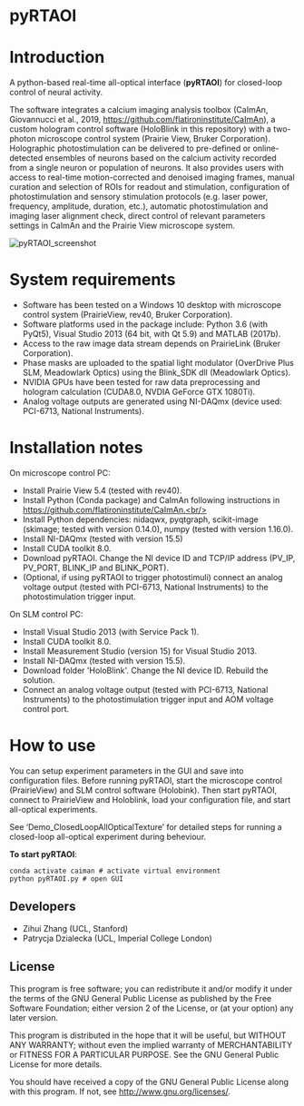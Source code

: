 # pyRTAOI
# Introduction
A python-based real-time all-optical interface (**pyRTAOI**) for closed-loop control of neural activity.<br/> 

The software integrates a calcium imaging analysis toolbox (CaImAn, Giovannucci et al., 2019, https://github.com/flatironinstitute/CaImAn), a custom hologram control software (HoloBlink in this repository) with a two-photon microscope control system (Prairie View, Bruker Corporation). Holographic photostimulation can be delivered to pre-defined or online-detected ensembles of neurons based on the calcium activity recorded from a single neuron or population of neurons. It also provides users with access to real-time motion-corrected and denoised imaging frames, manual curation and selection of ROIs for readout and stimulation, configuration of photostimulation and sensory stimulation protocols (e.g. laser power, frequency, amplitude, duration, etc.), automatic photostimulation and imaging laser alignment check, direct control of relevant parameters settings in CaImAn and the Prairie View microscope system.<br/>
 
![pyRTAOI_screenshot](https://github.com/alloptical/pyRTAOI/blob/master/screenshots/Screenshot2020.PNG)

# System requirements
* Software has been tested on a Windows 10 desktop with microscope control system (PrairieView, rev40, Bruker Corporation).<br/>
* Software platforms used in the package include: Python 3.6 (with PyQt5), Visual Studio 2013 (64 bit, with Qt 5.9) and MATLAB (2017b).<br/>
* Access to the raw image data stream depends on PrairieLink (Bruker Corporation).<br/>
* Phase masks are uploaded to the spatial light modulator (OverDrive Plus SLM, Meadowlark Optics) using the Blink_SDK dll (Meadowlark Optics).<br/>
* NVIDIA GPUs have been tested for raw data preprocessing and hologram calculation (CUDA8.0, NVDIA GeForce GTX 1080Ti).<br/>
* Analog voltage outputs are generated using NI-DAQmx (device used: PCI-6713, National Instruments).<br/>

# Installation notes
On microscope control PC:<br/>
*	Install Prairie View 5.4 (tested with rev40).<br/>
*	Install Python (Conda package) and CaImAn following instructions in https://github.com/flatironinstitute/CaImAn.<br/>
* Install Python dependencies: nidaqwx, pyqtgraph, scikit-image (skimage; tested with version 0.14.0), numpy (tested with version 1.16.0).<br/>
*	Install NI-DAQmx (tested with version 15.5)<br/>
*	Install CUDA toolkit 8.0.<br/>
*	Download pyRTAOI. Change the NI device ID and TCP/IP address (PV_IP, PV_PORT, BLINK_IP and BLINK_PORT).<br/>
*	(Optional, if using pyRTAOI to trigger photostimuli) connect an analog voltage output (tested with PCI-6713, National Instruments) to the photostimulation trigger input.<br/>

On SLM control PC:
*	Install Visual Studio 2013 (with Service Pack 1).<br/>
*	Install CUDA toolkit 8.0.<br/>
*	Install Measurement Studio (version 15) for Visual Studio 2013.<br/>
*	Install NI-DAQmx (tested with version 15.5).<br/>
*	Download folder 'HoloBlink'. Change the NI device ID. Rebuild the solution.<br/>
*	Connect an analog voltage output (tested with PCI-6713, National Instruments) to the photostimulation trigger input and AOM voltage control port.<br/>

# How to use
You can setup experiment parameters in the GUI and save into configuration files. Before running pyRTAOI, start the microscope control (PrairieView) and SLM control software (Holobink). Then start pyRTAOI, connect to PrairieView and Holoblink, load your configuration file, and start all-optical experiments.<br/>

See ‘Demo_ClosedLoopAllOpticalTexture’ for detailed steps for running a closed-loop all-optical experiment during beheviour.

**To start pyRTAOI**:

```
conda activate caiman # activate virtual environment
python pyRTAOI.py # open GUI
```


## Developers
* Zihui Zhang (UCL, Stanford)
* Patrycja Dzialecka (UCL, Imperial College London)

## License

This program is free software; you can redistribute it and/or
modify it under the terms of the GNU General Public License
as published by the Free Software Foundation; either version 2
of the License, or (at your option) any later version.

This program is distributed in the hope that it will be useful,
but WITHOUT ANY WARRANTY; without even the implied warranty of
MERCHANTABILITY or FITNESS FOR A PARTICULAR PURPOSE.  See the
GNU General Public License for more details.

You should have received a copy of the GNU General Public License
along with this program.  If not, see <http://www.gnu.org/licenses/>.

